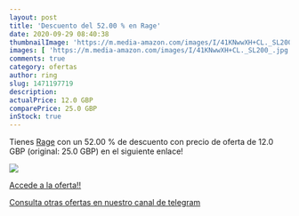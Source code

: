 ```yaml
---
layout: post
title: 'Descuento del 52.00 % en Rage'
date: 2020-09-29 08:40:38
thumbnailImage: 'https://m.media-amazon.com/images/I/41KNwwXH+CL._SL200_.jpg'
images: [ 'https://m.media-amazon.com/images/I/41KNwwXH+CL._SL200_.jpg' ]
comments: true
category: ofertas
author: ring
slug: 1471197719
description:
actualPrice: 12.0 GBP
comparePrice: 25.0 GBP
inStock: true
---
```


Tienes [Rage](https://www.amazon.com/dp/1471197719/?tag=redken08-20) con un 52.00 % de descuento con precio de oferta de 12.0 GBP (original: 25.0 GBP) en el siguiente enlace!

[![](https://m.media-amazon.com/images/I/41KNwwXH+CL._SL200_.jpg)](https://www.amazon.com/dp/1471197719/?tag=redken08-20)

[Accede a la oferta!!](https://www.amazon.com/dp/1471197719/?tag=redken08-20)

[Consulta otras ofertas en nuestro canal de telegram](https://t.me/s/ofertas25)
